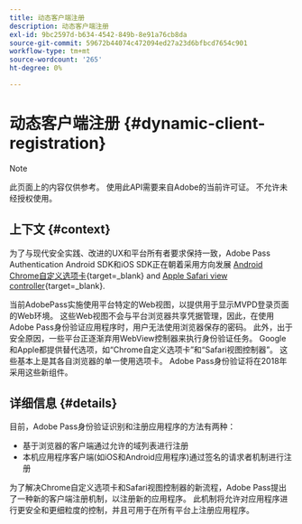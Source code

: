 ```yaml
---
title: 动态客户端注册
description: 动态客户端注册
exl-id: 9bc2597d-b634-4542-849b-8e91a76cb8da
source-git-commit: 59672b44074c472094ed27a23d6bfbcd7654c901
workflow-type: tm+mt
source-wordcount: '265'
ht-degree: 0%

---
```


# 动态客户端注册 {#dynamic-client-registration}

>[!NOTE]
>
>此页面上的内容仅供参考。 使用此API需要来自Adobe的当前许可证。 不允许未经授权使用。

## 上下文 {#context}

为了与现代安全实践、改进的UX和平台所有者要求保持一致，Adobe Pass Authentication Android SDK和iOS SDK正在朝着采用方向发展 [Android Chrome自定义选项卡](https://developer.chrome.com/multidevice/android/customtabs){target=_blank} and [Apple Safari view controller](https://developer.apple.com/documentation/safariservices/sfsafariviewcontroller){target=_blank}.

当前AdobePass实施使用平台特定的Web视图，以提供用于显示MVPD登录页面的Web环境。 这些Web视图不会与平台浏览器共享凭据管理，因此，在使用Adobe Pass身份验证应用程序时，用户无法使用浏览器保存的密码。 此外，出于安全原因，一些平台正逐渐弃用WebView控制器来执行身份验证任务。 Google和Apple都提供替代选项，如“Chrome自定义选项卡”和“Safari视图控制器”。 这些基本上是其各自浏览器的单一使用选项卡。 Adobe Pass身份验证将在2018年采用这些新组件。

## 详细信息 {#details}

目前，Adobe Pass身份验证识别和注册应用程序的方法有两种：

* 基于浏览器的客户端通过允许的域列表进行注册
* 本机应用程序客户端(如iOS和Android应用程序)通过签名的请求者机制进行注册

为了解决Chrome自定义选项卡和Safari视图控制器的新流程，Adobe Pass提出了一种新的客户端注册机制，以注册新的应用程序。 此机制将允许对应用程序进行更安全和更细粒度的控制，并且可用于在所有平台上注册应用程序。

<!--
## Related Information

- [Dynamic Client Registration API](/help/authentication/dynamic-client-registration-api.md)
- [Dynamic Client Registration Management](/help/authentication/dynamic-client-registration-management.md)
-->
